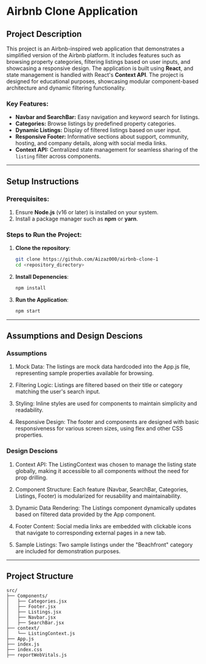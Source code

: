 # Airbnb Clone Application

## Project Description

This project is an Airbnb-inspired web application that demonstrates a simplified version of the Airbnb platform. It includes features such as browsing property categories, filtering listings based on user inputs, and showcasing a responsive design. The application is built using **React**, and state management is handled with React's **Context API**. The project is designed for educational purposes, showcasing modular component-based architecture and dynamic filtering functionality.

### Key Features:
- **Navbar and SearchBar:** Easy navigation and keyword search for listings.
- **Categories:** Browse listings by predefined property categories.
- **Dynamic Listings:** Display of filtered listings based on user input.
- **Responsive Footer:** Informative sections about support, community, hosting, and company details, along with social media links.
- **Context API:** Centralized state management for seamless sharing of the `listing` filter across components.

---

## Setup Instructions

### Prerequisites:
1. Ensure **Node.js** (v16 or later) is installed on your system.
2. Install a package manager such as **npm** or **yarn**.

### Steps to Run the Project:
1. **Clone the repository**:
   ```bash
   git clone https://github.com/Aizaz000/airbnb-clone-1
   cd <repository_directory>
   ```

2. **Install Depenencies**:
    ```bash
    npm install
    ```

3. **Run the Application**:
    ```bash
    npm start
    ```

---

## Assumptions and Design Descions

### Assumptions
1. Mock Data: The listings are mock data hardcoded into the App.js file, representing sample properties available for browsing.

2. Filtering Logic: Listings are filtered based on their title or category matching the user's search input.

3. Styling: Inline styles are used for components to maintain simplicity and readability.

4. Responsive Design: The footer and components are designed with basic responsiveness for various screen sizes, using flex and other CSS properties.

### Design Descions
1. Context API: The ListingContext was chosen to manage the listing state globally, making it accessible to all components without the need for prop drilling.

2. Component Structure: Each feature (Navbar, SearchBar, Categories, Listings, Footer) is modularized for reusability and maintainability.

3. Dynamic Data Rendering: The Listings component dynamically updates based on filtered data provided by the App component.

4. Footer Content: Social media links are embedded with clickable icons that navigate to corresponding external pages in a new tab.

5. Sample Listings: Two sample listings under the "Beachfront" category are included for demonstration purposes.

---

## Project Structure
```
src/  
├── Components/  
│   ├── Categories.jsx  
│   ├── Footer.jsx  
│   ├── Listings.jsx  
│   ├── Navbar.jsx  
│   ├── SearchBar.jsx  
├── context/  
│   └── ListingContext.js  
├── App.js  
├── index.js  
├── index.css  
├── reportWebVitals.js  
``` 

